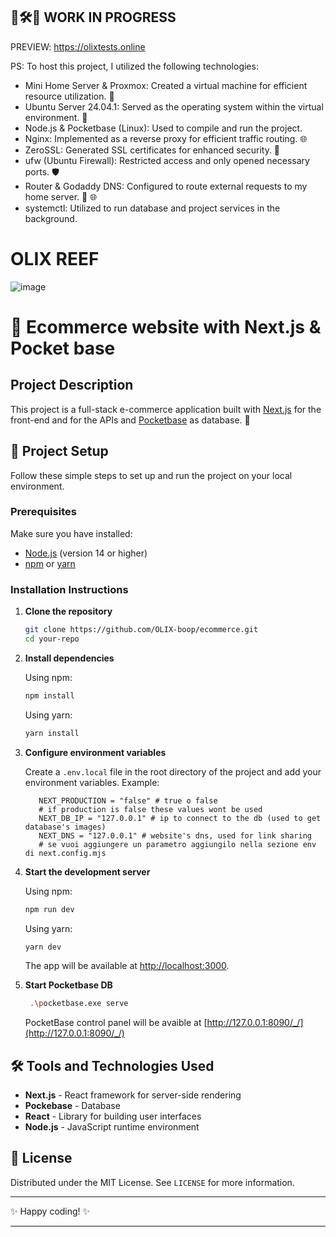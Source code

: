 ## 🚧🛠️👷 WORK IN PROGRESS

PREVIEW: https://olixtests.online

PS: To host this project, I utilized the following technologies:
- Mini Home Server & Proxmox: Created a virtual machine for efficient resource utilization. 🐧
- Ubuntu Server 24.04.1: Served as the operating system within the virtual environment. 🐧
- Node.js & Pocketbase (Linux): Used to compile and run the project.
- Nginx: Implemented as a reverse proxy for efficient traffic routing. 🌐
- ZeroSSL: Generated SSL certificates for enhanced security. 🔐
- ufw (Ubuntu Firewall): Restricted access and only opened necessary ports. 🛡️
- Router & Godaddy DNS: Configured to route external requests to my home server. 📡 🌐
- systemctl: Utilized to run database and project services in the background.

# OLIX REEF

![image](https://github.com/user-attachments/assets/36a9b483-68f1-4808-b3c7-7f3650c5a321)


# 🛒 Ecommerce website with Next.js & Pocket base

## Project Description

This project is a full-stack e-commerce application built with [Next.js](https://nextjs.org/) for the front-end and for the APIs and [Pocketbase](https://pocketbase.io/) as database. 🎉

## 🚀 Project Setup

Follow these simple steps to set up and run the project on your local environment.

### Prerequisites

Make sure you have installed:

- [Node.js](https://nodejs.org/) (version 14 or higher)
- [npm](https://www.npmjs.com/) or [yarn](https://yarnpkg.com/)

### Installation Instructions

1. **Clone the repository**

   ```bash
   git clone https://github.com/OLIX-boop/ecommerce.git
   cd your-repo
   ```

2. **Install dependencies**

   Using npm:

   ```bash
   npm install
   ```

   Using yarn:

   ```bash
   yarn install
   ```

3. **Configure environment variables**

   Create a `.env.local` file in the root directory of the project and add your environment variables. Example:

   ```env
      NEXT_PRODUCTION = "false" # true o false
      # if production is false these values wont be used
      NEXT_DB_IP = "127.0.0.1" # ip to connect to the db (used to get database's images)
      NEXT_DNS = "127.0.0.1" # website's dns, used for link sharing
      # se vuoi aggiungere un parametro aggiungilo nella sezione env di next.config.mjs
   ```

4. **Start the development server**

   Using npm:

   ```bash
   npm run dev
   ```

   Using yarn:

   ```bash
   yarn dev
   ```

   The app will be available at [http://localhost:3000](http://localhost:3000).

5. **Start Pocketbase DB**

   ```bash
    .\pocketbase.exe serve
   ```

   PocketBase control panel will be avaible at [http://127.0.0.1:8090/_/](http://127.0.0.1:8090/_/)

## 🛠️ Tools and Technologies Used

- **Next.js** - React framework for server-side rendering
- **Pockebase** - Database
- **React** - Library for building user interfaces
- **Node.js** - JavaScript runtime environment

## 📄 License

Distributed under the MIT License. See `LICENSE` for more information.

---

✨ Happy coding! ✨

---
